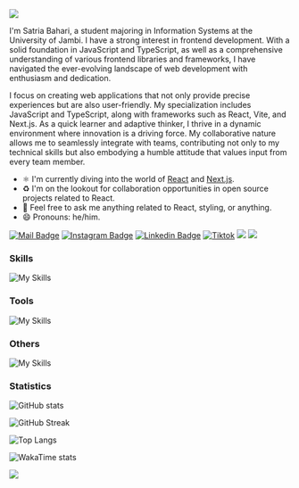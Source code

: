 <img src="https://capsule-render.vercel.app/api?type=waving&color=0:3a8296,100:091519&height=150&text=Hi,%20I'm%20Satria%20Bahari&fontSize=50&fontColor=61DAFB&fontAlignY=45&animation=twinkling&desc=A%20Frontend%20Developer&descSize=30&descAlignY=85&section=header" />

I'm Satria Bahari, a student majoring in Information Systems at the University of Jambi. I have a strong interest in frontend development. With a solid foundation in JavaScript and TypeScript, as well as a comprehensive understanding of various frontend libraries and frameworks, I have navigated the ever-evolving landscape of web development with enthusiasm and dedication.

I focus on creating web applications that not only provide precise experiences but are also user-friendly. My specialization includes JavaScript and TypeScript, along with frameworks such as React, Vite, and Next.js. As a quick learner and adaptive thinker, I thrive in a dynamic environment where innovation is a driving force. My collaborative nature allows me to seamlessly integrate with teams, contributing not only to my technical skills but also embodying a humble attitude that values input from every team member.

* ⚛️ I'm currently diving into the world of [React](https://reactjs.org) and [Next.js](https://nextjs.org).
* ♻️ I'm on the lookout for collaboration opportunities in open source projects related to React.
* 💬 Feel free to ask me anything related to React, styling, or anything.
* 😄 Pronouns: he/him.

[![Mail Badge](https://img.shields.io/badge/-satriaabaharii@gmail.com-dc2626?style=flat&labelColor=dc2626&logo=gmail&logoColor=white)](mailto:satriaabaharii@gmail.com)
[![Instagram Badge](https://img.shields.io/badge/-@satriabaharii__-c026d3?style=flat&labelColor=c026d3&logo=instagram&logoColor=white)](https://instagram.com/satriabaharii_) 
[![Linkedin Badge](https://img.shields.io/badge/-satriabahari-0284c7?style=flat&labelColor=0284c7&logo=linkedin&logoColor=white)](https://www.linkedin.com/in/satria-bahari/) 
[![Tiktok](https://img.shields.io/badge/-satriaabaharii-171717?style=flat&labelColor=171717&logo=tiktok&logoColor=white)](https://www.tiktok.com/@satriaabaharii/)
[![](https://komarev.com/ghpvc/?username=satriabahari&color=blue&label=Profile%20Views)](https://github.com/satriabahari/satriabahari)
[![](https://img.shields.io/github/followers/satriabahari?label=GitHub%20Followers)](https://github.com/satriabahari)


### Skills

![My Skills](https://skillicons.dev/icons?perline=10&i=html,css,bootstrap,tailwind,js,ts,vue,react,vite,next,nodejs,express,nest,php,laravel,redux,jest,prisma,mysql,postgres)

### Tools

![My Skills](https://skillicons.dev/icons?i=vscode,postman,notion)

### Others

![My Skills](https://skillicons.dev/icons?i=npm,yarn,bun,github,netlify,vercel,stackoverflow)

### Statistics

![GitHub stats](https://github-readme-stats.vercel.app/api?username=satriabahari&theme=react&show_icons=true&)

![GitHub Streak](https://github-readme-streak-stats.herokuapp.com?user=satriabahari&theme=react&card_width=470)

![Top Langs](https://github-readme-stats.vercel.app/api/top-langs/?username=satriabahari&card_width=495&langs_count=7&layout=compact&theme=react)

![WakaTime stats](https://github-readme-stats.vercel.app/api/wakatime?username=@satriabahari&langs_count=7&layout=compact&theme=react)

<img src="https://capsule-render.vercel.app/api?type=waving&color=0:4daec8,100:091519&height=100&section=footer" />

